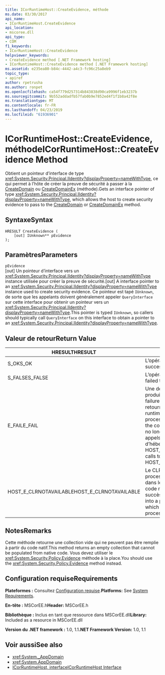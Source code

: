 ```yaml
---
title: ICorRuntimeHost::CreateEvidence, méthode
ms.date: 03/30/2017
api_name:
- ICorRuntimeHost.CreateEvidence
api_location:
- mscoree.dll
api_type:
- COM
f1_keywords:
- ICorRuntimeHost::CreateEvidence
helpviewer_keywords:
- CreateEvidence method [.NET Framework hosting]
- ICorRuntimeHost::CreateEvidence method [.NET Framework hosting]
ms.assetid: e235ea80-b84c-4442-a4c3-fc96c25a8eb9
topic_type:
- apiref
author: rpetrusha
ms.author: ronpet
ms.openlocfilehash: ca54f779d257314b843838d90ca9996f1eb3237b
ms.sourcegitcommit: 9b552addadfb57fab0b9e7852ed4f1f1b8a42f8e
ms.translationtype: MT
ms.contentlocale: fr-FR
ms.lasthandoff: 04/23/2019
ms.locfileid: "61936901"
---
```

# <a name="icorruntimehostcreateevidence-method"></a><span data-ttu-id="e5a5e-102">ICorRuntimeHost::CreateEvidence, méthode</span><span class="sxs-lookup"><span data-stu-id="e5a5e-102">ICorRuntimeHost::CreateEvidence Method</span></span>
<span data-ttu-id="e5a5e-103">Obtient un pointeur d’interface de type <xref:System.Security.Principal.IIdentity?displayProperty=nameWithType>, ce qui permet à l’hôte de créer la preuve de sécurité à passer à la [CreateDomain](../../../../docs/framework/unmanaged-api/hosting/icorruntimehost-createdomain-method.md) ou [CreateDomainEx](../../../../docs/framework/unmanaged-api/hosting/icorruntimehost-createdomainex-method.md) (méthode).</span><span class="sxs-lookup"><span data-stu-id="e5a5e-103">Gets an interface pointer of type <xref:System.Security.Principal.IIdentity?displayProperty=nameWithType>, which allows the host to create security evidence to pass to the [CreateDomain](../../../../docs/framework/unmanaged-api/hosting/icorruntimehost-createdomain-method.md) or [CreateDomainEx](../../../../docs/framework/unmanaged-api/hosting/icorruntimehost-createdomainex-method.md) method.</span></span>  
  
## <a name="syntax"></a><span data-ttu-id="e5a5e-104">Syntaxe</span><span class="sxs-lookup"><span data-stu-id="e5a5e-104">Syntax</span></span>  
  
```  
HRESULT CreateEvidence (  
    [out] IUnknown** pEvidence  
);  
```  
  
## <a name="parameters"></a><span data-ttu-id="e5a5e-105">Paramètres</span><span class="sxs-lookup"><span data-stu-id="e5a5e-105">Parameters</span></span>  
 `pEvidence`  
 <span data-ttu-id="e5a5e-106">[out] Un pointeur d’interface vers un <xref:System.Security.Principal.IIdentity?displayProperty=nameWithType> instance utilisée pour créer la preuve de sécurité.</span><span class="sxs-lookup"><span data-stu-id="e5a5e-106">[out] A interface pointer to an <xref:System.Security.Principal.IIdentity?displayProperty=nameWithType> instance used to create security evidence.</span></span> <span data-ttu-id="e5a5e-107">Ce pointeur est tapé `IUnknown`, de sorte que les appelants doivent généralement appeler `QueryInterface` sur cette interface pour obtenir un pointeur vers un <xref:System.Security.Principal.IIdentity?displayProperty=nameWithType>.</span><span class="sxs-lookup"><span data-stu-id="e5a5e-107">This pointer is typed `IUnknown`, so callers should typically call `QueryInterface` on this interface to obtain a pointer to an <xref:System.Security.Principal.IIdentity?displayProperty=nameWithType>.</span></span>  
  
## <a name="return-value"></a><span data-ttu-id="e5a5e-108">Valeur de retour</span><span class="sxs-lookup"><span data-stu-id="e5a5e-108">Return Value</span></span>  
  
|<span data-ttu-id="e5a5e-109">HRESULT</span><span class="sxs-lookup"><span data-stu-id="e5a5e-109">HRESULT</span></span>|<span data-ttu-id="e5a5e-110">Description</span><span class="sxs-lookup"><span data-stu-id="e5a5e-110">Description</span></span>|  
|-------------|-----------------|  
|<span data-ttu-id="e5a5e-111">S_OK</span><span class="sxs-lookup"><span data-stu-id="e5a5e-111">S_OK</span></span>|<span data-ttu-id="e5a5e-112">L’opération a réussi.</span><span class="sxs-lookup"><span data-stu-id="e5a5e-112">The operation was successful.</span></span>|  
|<span data-ttu-id="e5a5e-113">S_FALSE</span><span class="sxs-lookup"><span data-stu-id="e5a5e-113">S_FALSE</span></span>|<span data-ttu-id="e5a5e-114">L’opération a échoué.</span><span class="sxs-lookup"><span data-stu-id="e5a5e-114">The operation failed to complete.</span></span>|  
|<span data-ttu-id="e5a5e-115">E_FAIL</span><span class="sxs-lookup"><span data-stu-id="e5a5e-115">E_FAIL</span></span>|<span data-ttu-id="e5a5e-116">Une défaillance grave et inconnue s’est produite.</span><span class="sxs-lookup"><span data-stu-id="e5a5e-116">An unknown, catastrophic failure occurred.</span></span> <span data-ttu-id="e5a5e-117">Si une méthode retourne E_FAIL, le common language runtime (CLR) n’est plus utilisable dans le processus.</span><span class="sxs-lookup"><span data-stu-id="e5a5e-117">If a method returns E_FAIL, the common language runtime (CLR) is no longer usable in the process.</span></span> <span data-ttu-id="e5a5e-118">Les appels suivants à toute API d’hébergement retournent HOST_E_CLRNOTAVAILABLE.</span><span class="sxs-lookup"><span data-stu-id="e5a5e-118">Subsequent calls to any hosting APIs return HOST_E_CLRNOTAVAILABLE.</span></span>|  
|<span data-ttu-id="e5a5e-119">HOST_E_CLRNOTAVAILABLE</span><span class="sxs-lookup"><span data-stu-id="e5a5e-119">HOST_E_CLRNOTAVAILABLE</span></span>|<span data-ttu-id="e5a5e-120">Le CLR n’a pas été chargé dans un processus ou le CLR est dans un état dans lequel il ne peut pas exécuter le code managé ou traiter l’appel avec succès.</span><span class="sxs-lookup"><span data-stu-id="e5a5e-120">The CLR has not been loaded into a process, or the CLR is in a state in which it cannot run managed code or process the call successfully.</span></span>|  
  
## <a name="remarks"></a><span data-ttu-id="e5a5e-121">Notes</span><span class="sxs-lookup"><span data-stu-id="e5a5e-121">Remarks</span></span>  
 <span data-ttu-id="e5a5e-122">Cette méthode retourne une collection vide qui ne peuvent pas être remplie à partir du code natif.</span><span class="sxs-lookup"><span data-stu-id="e5a5e-122">This method returns an empty collection that cannot be populated from native code.</span></span> <span data-ttu-id="e5a5e-123">Vous devez utiliser le <xref:System.Security.Policy.Evidence> méthode à la place.</span><span class="sxs-lookup"><span data-stu-id="e5a5e-123">You should use the <xref:System.Security.Policy.Evidence> method instead.</span></span>  
  
## <a name="requirements"></a><span data-ttu-id="e5a5e-124">Configuration requise</span><span class="sxs-lookup"><span data-stu-id="e5a5e-124">Requirements</span></span>  
 <span data-ttu-id="e5a5e-125">**Plateformes :** Consultez [Configuration requise](../../../../docs/framework/get-started/system-requirements.md).</span><span class="sxs-lookup"><span data-stu-id="e5a5e-125">**Platforms:** See [System Requirements](../../../../docs/framework/get-started/system-requirements.md).</span></span>  
  
 <span data-ttu-id="e5a5e-126">**En-tête :** MSCorEE.h</span><span class="sxs-lookup"><span data-stu-id="e5a5e-126">**Header:** MSCorEE.h</span></span>  
  
 <span data-ttu-id="e5a5e-127">**Bibliothèque :** Inclus en tant que ressource dans MSCorEE.dll</span><span class="sxs-lookup"><span data-stu-id="e5a5e-127">**Library:** Included as a resource in MSCorEE.dll</span></span>  
  
 <span data-ttu-id="e5a5e-128">**Version du .NET framework :** 1.0, 1.1</span><span class="sxs-lookup"><span data-stu-id="e5a5e-128">**.NET Framework Version:** 1.0, 1.1</span></span>  
  
## <a name="see-also"></a><span data-ttu-id="e5a5e-129">Voir aussi</span><span class="sxs-lookup"><span data-stu-id="e5a5e-129">See also</span></span>

- <xref:System._AppDomain>
- <xref:System.AppDomain>
- [<span data-ttu-id="e5a5e-130">ICorRuntimeHost, interface</span><span class="sxs-lookup"><span data-stu-id="e5a5e-130">ICorRuntimeHost Interface</span></span>](../../../../docs/framework/unmanaged-api/hosting/icorruntimehost-interface.md)
